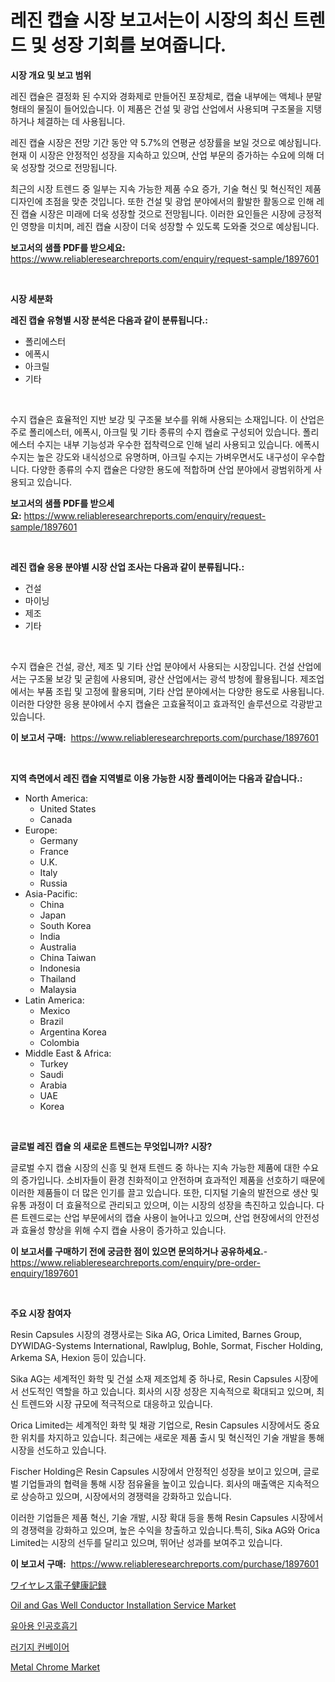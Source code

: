 <p><h1>레진 캡슐 시장 보고서는이 시장의 최신 트렌드 및 성장 기회를 보여줍니다.</h1></p><p><strong>시장 개요 및 보고 범위</strong></p>
<p><p>레진 캡슐은 결정화 된 수지와 경화제로 만들어진 포장체로, 캡슐 내부에는 액체나 분말 형태의 물질이 들어있습니다. 이 제품은 건설 및 광업 산업에서 사용되며 구조물을 지탱하거나 체결하는 데 사용됩니다. </p><p>레진 캡슐 시장은 전망 기간 동안 약 5.7%의 연평균 성장률을 보일 것으로 예상됩니다. 현재 이 시장은 안정적인 성장을 지속하고 있으며, 산업 부문의 증가하는 수요에 의해 더욱 성장할 것으로 전망됩니다.</p><p>최근의 시장 트렌드 중 일부는 지속 가능한 제품 수요 증가, 기술 혁신 및 혁신적인 제품 디자인에 초점을 맞춘 것입니다. 또한 건설 및 광업 분야에서의 활발한 활동으로 인해 레진 캡슐 시장은 미래에 더욱 성장할 것으로 전망됩니다. 이러한 요인들은 시장에 긍정적인 영향을 미치며, 레진 캡슐 시장이 더욱 성장할 수 있도록 도와줄 것으로 예상됩니다.</p></p>
<p><strong>보고서의 샘플 PDF를 받으세요:</strong> <a href="https://www.reliableresearchreports.com/enquiry/request-sample/1897601">https://www.reliableresearchreports.com/enquiry/request-sample/1897601</a></p>
<p>&nbsp;</p>
<p><strong>시장 세분화</strong></p>
<p><strong>레진 캡슐 유형별 시장 분석은 다음과 같이 분류됩니다.:</strong></p>
<p><ul><li>폴리에스터</li><li>에폭시</li><li>아크릴</li><li>기타</li></ul></p>
<p>&nbsp;</p>
<p><p>수지 캡슐은 효율적인 지반 보강 및 구조물 보수를 위해 사용되는 소재입니다. 이 산업은 주로 폴리에스터, 에폭시, 아크릴 및 기타 종류의 수지 캡슐로 구성되어 있습니다. 폴리에스터 수지는 내부 기능성과 우수한 접착력으로 인해 널리 사용되고 있습니다. 에폭시 수지는 높은 강도와 내식성으로 유명하며, 아크릴 수지는 가벼우면서도 내구성이 우수합니다. 다양한 종류의 수지 캡슐은 다양한 용도에 적합하며 산업 분야에서 광범위하게 사용되고 있습니다.</p></p>
<p><strong>보고서의 샘플 PDF를 받으세요:</strong>&nbsp;<a href="https://www.reliableresearchreports.com/enquiry/request-sample/1897601">https://www.reliableresearchreports.com/enquiry/request-sample/1897601</a></p>
<p>&nbsp;</p>
<p><strong> 레진 캡슐 응용 분야별 시장 산업 조사는 다음과 같이 분류됩니다.:</strong></p>
<p><ul><li>건설</li><li>마이닝</li><li>제조</li><li>기타</li></ul></p>
<p>&nbsp;</p>
<p><p>수지 캡슐은 건설, 광산, 제조 및 기타 산업 분야에서 사용되는 시장입니다. 건설 산업에서는 구조물 보강 및 굳힘에 사용되며, 광산 산업에서는 광석 방청에 활용됩니다. 제조업에서는 부품 조립 및 고정에 활용되며, 기타 산업 분야에서는 다양한 용도로 사용됩니다. 이러한 다양한 응용 분야에서 수지 캡슐은 고효율적이고 효과적인 솔루션으로 각광받고 있습니다.</p></p>
<p><strong>이 보고서 구매:</strong>&nbsp; <a href="https://www.reliableresearchreports.com/purchase/1897601">https://www.reliableresearchreports.com/purchase/1897601</a></p>
<p>&nbsp;</p>
<p><strong>지역 측면에서 레진 캡슐 지역별로 이용 가능한 시장 플레이어는 다음과 같습니다.:</strong></p>
<p><ul>
    <li>
        North America:
        <ul>
            <li>United States</li>
            <li>Canada</li>
        </ul>
    </li>
    <li>
        Europe:
        <ul>
            <li>Germany</li>
            <li>France</li>
            <li>U.K.</li>
            <li>Italy</li>
            <li>Russia</li>
        </ul>
    </li>
    <li>
        Asia-Pacific:
        <ul>
            <li>China</li>
            <li>Japan</li>
            <li>South Korea</li>
            <li>India</li>
            <li>Australia</li>
            <li>China Taiwan</li>
            <li>Indonesia</li>
            <li>Thailand</li>
            <li>Malaysia</li>
        </ul>
    </li>
    <li>
        Latin America:
        <ul>
            <li>Mexico</li>
            <li>Brazil</li>
            <li>Argentina Korea</li>
            <li>Colombia</li>
        </ul>
    </li>
    <li>
        Middle East & Africa:
        <ul>
            <li>Turkey</li>
            <li>Saudi</li>
            <li>Arabia</li>
            <li>UAE</li>
            <li>Korea</li>
        </ul>
    </li>
    </ul></p>
<p>&nbsp;</p>
<p><strong>글로벌 레진 캡슐 의 새로운 트렌드는 무엇입니까? 시장?</strong></p>
<p><p>글로벌 수지 캡슐 시장의 신흥 및 현재 트렌드 중 하나는 지속 가능한 제품에 대한 수요의 증가입니다. 소비자들이 환경 친화적이고 안전하며 효과적인 제품을 선호하기 때문에 이러한 제품들이 더 많은 인기를 끌고 있습니다. 또한, 디지털 기술의 발전으로 생산 및 유통 과정이 더 효율적으로 관리되고 있으며, 이는 시장의 성장을 촉진하고 있습니다. 다른 트렌드로는 산업 부문에서의 캡슐 사용이 늘어나고 있으며, 산업 현장에서의 안전성과 효율성 향상을 위해 수지 캡슐 사용이 증가하고 있습니다.</p></p>
<p><strong>이 보고서를 구매하기 전에 궁금한 점이 있으면 문의하거나 공유하세요.</strong>- <a href="https://www.reliableresearchreports.com/enquiry/pre-order-enquiry/1897601">https://www.reliableresearchreports.com/enquiry/pre-order-enquiry/1897601</a></p>
<p>&nbsp;</p>
<p><strong>주요 시장 참여자</strong></p>
<p><p>Resin Capsules 시장의 경쟁사로는 Sika AG, Orica Limited, Barnes Group, DYWIDAG-Systems International, Rawlplug, Bohle, Sormat, Fischer Holding, Arkema SA, Hexion 등이 있습니다.</p><p>Sika AG는 세계적인 화학 및 건설 소재 제조업체 중 하나로, Resin Capsules 시장에서 선도적인 역할을 하고 있습니다. 회사의 시장 성장은 지속적으로 확대되고 있으며, 최신 트렌드와 시장 규모에 적극적으로 대응하고 있습니다.</p><p>Orica Limited는 세계적인 화학 및 채광 기업으로, Resin Capsules 시장에서도 중요한 위치를 차지하고 있습니다. 최근에는 새로운 제품 출시 및 혁신적인 기술 개발을 통해 시장을 선도하고 있습니다.</p><p>Fischer Holding은 Resin Capsules 시장에서 안정적인 성장을 보이고 있으며, 글로벌 기업들과의 협력을 통해 시장 점유율을 높이고 있습니다. 회사의 매출액은 지속적으로 상승하고 있으며, 시장에서의 경쟁력을 강화하고 있습니다.</p><p>이러한 기업들은 제품 혁신, 기술 개발, 시장 확대 등을 통해 Resin Capsules 시장에서의 경쟁력을 강화하고 있으며, 높은 수익을 창출하고 있습니다.특히, Sika AG와 Orica Limited는 시장의 선두를 달리고 있으며, 뛰어난 성과를 보여주고 있습니다.</p></p>
<p><strong>이 보고서 구매:</strong>&nbsp;&nbsp;<a href="https://www.reliableresearchreports.com/purchase/1897601">https://www.reliableresearchreports.com/purchase/1897601</a></p>
<p><p><a href="https://medium.com/@shade463/%E6%AC%A1%E3%81%AE%E6%96%87%E7%AB%A0%E3%82%92%E6%97%A5%E6%9C%AC%E8%AA%9E%E3%81%AB%E7%BF%BB%E8%A8%B3%E3%81%97%E3%81%BE%E3%81%99-%E3%83%AF%E3%82%A4%E3%83%A4%E3%83%AC%E3%82%B9%E9%9B%BB%E5%AD%90%E5%81%A5%E5%BA%B7%E8%A8%98%E9%8C%B2%E5%B8%82%E5%A0%B4%E5%B1%95%E6%9C%9B-%E7%94%A3%E6%A5%AD%E6%A6%82%E8%A6%81%E3%81%A8%E4%BA%88%E6%B8%AC-2024%E5%B9%B4%E3%81%8B%E3%82%892031%E5%B9%B4-049b7a16b39b">ワイヤレス電子健康記録</a></p><p><a href="https://issuu.com/reportprime-2/docs/oil-and-gas-well-conductor-installation-service-ma">Oil and Gas Well Conductor Installation Service Market</a></p><p><a href="https://github.com/xvz497517413/Market-Research-Report-List-1/blob/main/3142070193260.md">유아용 인공호흡기</a></p><p><a href="https://github.com/vskv4779xr1/Market-Research-Report-List-1/blob/main/7888627193261.md">러기지 컨베이어</a></p><p><a href="https://github.com/BryceTownsendr/Market-Research-Report-List-3/blob/main/metal-chrome-market.md">Metal Chrome Market</a></p></p>
